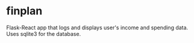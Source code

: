 # finplan

Flask-React app that logs and displays user's income and spending data.
Uses sqlite3 for the database.